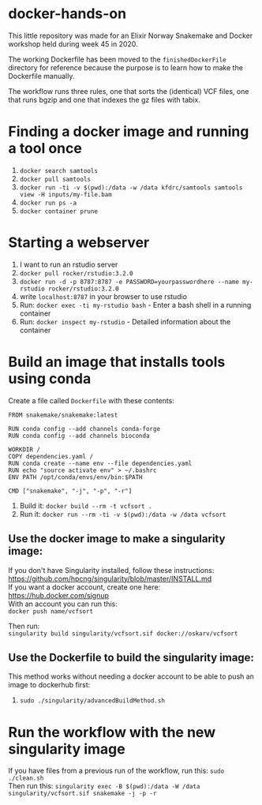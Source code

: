 # docker-hands-on

This little repository was made for an Elixir Norway Snakemake and Docker workshop held during week 45 in 2020.

The working Dockerfile has been moved to the `finishedDockerFile` directory for reference because the purpose is to learn how to make the Dockerfile manually.

The workflow runs three rules, one that sorts the (identical) VCF files, one that runs bgzip and one that indexes the gz files with tabix.

# Finding a docker image and running a tool once
1. `docker search samtools`
2. `docker pull samtools`
3. `docker run -ti -v $(pwd):/data -w /data kfdrc/samtools samtools view -H inputs/my-file.bam`
4. `docker run ps -a`
5. `docker container prune`

# Starting a webserver
1. I want to run an rstudio server
2. `docker pull rocker/rstudio:3.2.0`
3. `docker run -d -p 8787:8787 -e PASSWORD=yourpasswordhere --name my-rstudio rocker/rstudio:3.2.0`
4. write `localhost:8787` in your browser to use rstudio
5. Run: `docker exec -ti my-rstudio bash` - Enter a bash shell in a running container
6. Run: `docker inspect my-rstudio` - Detailed information about the container

# Build an image that installs tools using conda
Create a file called `Dockerfile` with these contents:  
```
FROM snakemake/snakemake:latest

RUN conda config --add channels conda-forge
RUN conda config --add channels bioconda

WORKDIR /
COPY dependencies.yaml /
RUN conda create --name env --file dependencies.yaml
RUN echo "source activate env" > ~/.bashrc
ENV PATH /opt/conda/envs/env/bin:$PATH

CMD ["snakemake", "-j", "-p", "-r"]
```

1. Build it: `docker build --rm -t vcfsort .`  
2. Run it: `docker run --rm -ti -v $(pwd):/data -w /data vcfsort`


## Use the docker image to make a singularity image:
If you don't have Singularity installed, follow these instructions: https://github.com/hpcng/singularity/blob/master/INSTALL.md  
If you want a docker account, create one here: https://hub.docker.com/signup  
With an account you can run this:  
`docker push name/vcfsort`

Then run:  
`singularity build singularity/vcfsort.sif docker://oskarv/vcfsort`

## Use the Dockerfile to build the singularity image:
This method works without needing a docker account to be able to push an image to dockerhub first:
1. `sudo ./singularity/advancedBuildMethod.sh`

# Run the workflow with the new singularity image
If you have files from a previous run of the workflow, run this: `sudo ./clean.sh`  
Then run this: `singularity exec -B $(pwd):/data -W /data singularity/vcfsort.sif snakemake -j -p -r`